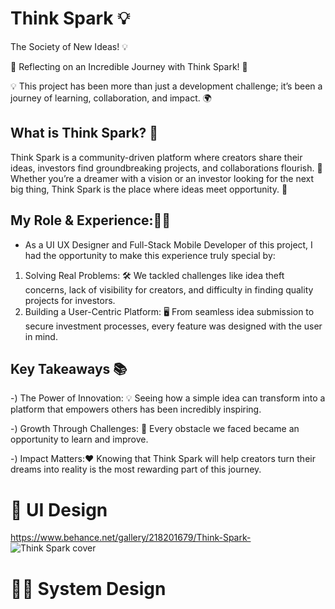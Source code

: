 # Think Spark 💡
The Society of New Ideas! 💡

🚀 Reflecting on an Incredible Journey with Think Spark! 🌟 

💡 This project has been more than just a development challenge; it’s been a journey of learning, collaboration, and impact. 🌍 

## What is Think Spark? 🤔 
Think Spark is a community-driven platform where creators share their ideas, investors find groundbreaking projects, and collaborations flourish. 🤝
Whether you’re a dreamer with a vision or an investor looking for the next big thing, Think Spark is the place where ideas meet opportunity. 💼 

## My Role & Experience:👨‍💻

- As a UI UX Designer and Full-Stack Mobile Developer of this project, I had the opportunity to make this experience truly special by: 

1. Solving Real Problems: 🛠️
We tackled challenges like idea theft concerns, lack of visibility for creators, and difficulty in finding quality projects for investors. 
2. Building a User-Centric Platform: 🖥️ 
From seamless idea submission to secure investment processes, every feature was designed with the user in mind. 

## Key Takeaways 📚 
-) The Power of Innovation: 💡
Seeing how a simple idea can transform into a platform that empowers others has been incredibly inspiring. 

-) Growth Through Challenges: 🌱
Every obstacle we faced became an opportunity to learn and improve. 

-) Impact Matters:❤️ 
Knowing that Think Spark will help creators turn their dreams into reality is the most rewarding part of this journey. 

# 🎨 UI Design
https://www.behance.net/gallery/218201679/Think-Spark-
![Think Spark cover](https://github.com/user-attachments/assets/03073d2d-b565-42d7-bd53-03187eda1483)

# 👨‍💻 System Design
